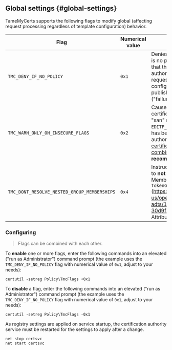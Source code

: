 ## Global settings {#global-settings}

TameMyCerts supports the following flags to modify global (affecting request processing regardless of template configuration) behavior.

|Flag|Numerical value|Description|
|---|---|---|
|`TMC_DENY_IF_NO_POLICY`|`0x1`|Denies certificate request in case there is no policy configuration defined. Note that this causes the certification authority to globally deny all certificate requests by default until a policy configuration has been defined the published certificate templates ("failure-close" configuration).|
|`TMC_WARN_ONLY_ON_INSECURE_FLAGS`|`0x2`|Causes the policy module to not deny a certificate request when it contains the "san" request attribute and the `EDITF_ATTRIBUTESUBJECTALTNAME2` flag has been enabled on the certification authority. Refer to section [Denying certificate requests for insecure combinations](#deny-insecure-flags) for more information. **It is recommended to not enable this flag.**|
|`TMC_DONT_RESOLVE_NESTED_GROUP_MEMBERSHIPS`|`0x4`|Instructs [Directory Services Mapping](#ds-mapping) to **not** resolve nested Group Memberships using the use the `msds-TokenGroupNames` (<https://learn.microsoft.com/en-us/openspecs/windows_protocols/ms-adts/1d810083-9741-4b0a-999b-30d9f2bc1f95>) Active Directory Attribute.|

### Configuring

> Flags can be combined with each other.

To **enable** one or more flags, enter the following commands into an elevated ("run as Administrator") command prompt (the example uses the `TMC_DENY_IF_NO_POLICY` flag with numerical value of `0x1`, adjust to your needs):

```batch
certutil -setreg Policy\TmcFlags +0x1
```

To **disable** a flag, enter the following commands into an elevated ("run as Administrator") command prompt (the example uses the `TMC_DENY_IF_NO_POLICY` flag with numerical value of `0x1`, adjust to your needs):

```batch
certutil -setreg Policy\TmcFlags -0x1
```

As registry settings are applied on service startup, the certification authority service must be restarted for the settings to apply after a change.

```batch
net stop certsvc
net start certsvc
```
